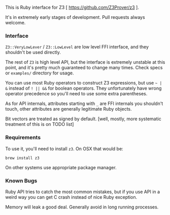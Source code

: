 This is Ruby interface for Z3 [ https://github.com/Z3Prover/z3 ].

It's in extremely early stages of development. Pull requests always welcome.

### Interface

`Z3::VeryLowLever` / `Z3::LowLevel` are low level FFI interface, and they shouldn't be used directly.

The rest of `Z3` is high level API, but the interface is extremely unstable at this point, and it's pretty much guaranteed to  change many times. Check specs or `examples/` directory for usage.

You can use most Ruby operators to construct Z3 expressions, but use `~ | &` instead of `! || &&` for boolean operators. They unfortunately have wrong operator precedence so you'll need to use some extra parentheses.

As for API internals, attributes starting with `_` are FFI internals you shouldn't touch, other attributes are generally legitimate Ruby objects.

Bit vectors are treated as signed by default. [well, mostly, more systematic treatment of this is on TODO list]

### Requirements

To use it, you'll need to install `z3`. On OSX that would be:

    brew install z3

On other systems use appropriate package manager.

### Known Bugs

Ruby API tries to catch the most common mistakes, but if you use API in a weird way you can get C crash instead of nice Ruby exception.

Memory will leak a good deal. Generally avoid in long running processes.
